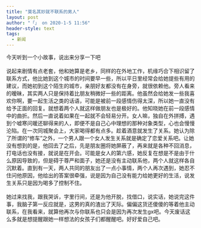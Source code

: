 ```yaml
---
title: "莫名其妙就不联系的男人"
layout: post
author: "「」 on 2020-1-5 11:56"
header-style: text
tags:
  - 新闻
---
```


<head></head>
<body>
 <font style="font-size:14px">今天听到一个小故事，说出来分享一下吧</font>
 <br> 
 <br> 
 <font style="font-size:14px">说起来剧情有点老套，他和她算是老乡，同样的在外地工作，机缘巧合下相识留了联系方式，他比她到这个城市的时间要早一些，所以平日里经常会给她提些有用的建议，而她初到这个陌生的城市，亲朋好友都没有在身旁，就很依赖他。旁人看来的暧昧，其实两人只是保持着比朋友稍微好一些的距离。他虽然会给她发一些我喜欢你啊，要一起生活之类的话语，可能是被前一段感情伤得太深，所以她一直没有给予正面的回复。就想着两个人就这样做朋友也是极好的。他知晓她在前一段感情中的曲折。然后一直说着如果在一起就不会轻易分开。女人嘛，独自在外拼搏，遇到个嘘寒问暖还聊得来的人，即便不是自己心中理想的那种对象类型，心也会慢慢沦陷。在一次同城聚会上，大家喝得都有点多。趁着酒意就发生了关系。</font>她认为除了所谓的“修车”之外，一个男人跟一个女人发生关系就是确定了恋爱关系吧。让她没有想到的是，他回去了之后，先是朋友圈将她屏蔽了，再来就是各种不回消息，打电话也没有接，就说是在开会。可能是女人的第六感，她反复在想是不是由于什么原因导致的，但是碍于尊严和面子，她还是没有主动联系他，两个人就这样各自沉默着。直到有一天，两人共同的朋友出了一点小事情，两个人再次遇到，她忍不住问他原因，他给出的答案很牵强，说是因为自己没有能力给她更好的生活，说发生关系只是因为喝多了控制不住。
 <br> 
 <font style="font-size:14px"> </font>
 <br> 
 <font style="font-size:14px">她过来找我，跟我哭诉，字里行间，还是为他开脱，找借口，说实话，她说完这件事，我脑子第一反应就是，这男的真的渣出了天际。偏偏这货还傻傻的等着他主动联系，在我看来，就算他再次与你联系也只会是因为再次发生gx吧。今天废话这么多就是想提醒跟她一样想法的女孩子们都醒醒吧。好好爱自己吧。</font>
 <br> 
 <br>
</body>


